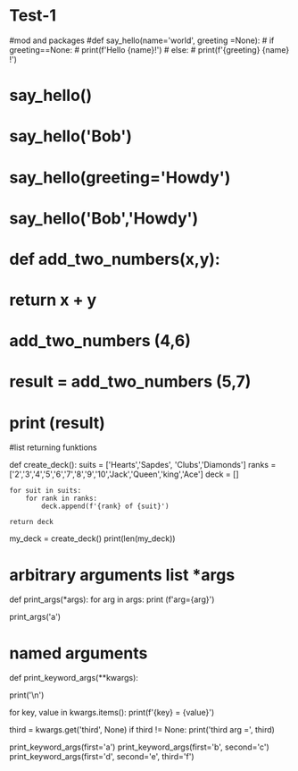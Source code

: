 # Test-1
#mod and packages 
#def say_hello(name='world', greeting =None):
    # if greeting==None:
    #  print(f'Hello {name}!')
    # else:
    #   print(f'{greeting} {name} !')
    

# say_hello()
# say_hello('Bob')
# say_hello(greeting='Howdy')
# say_hello('Bob','Howdy')

# def add_two_numbers(x,y):
#     return x + y

# add_two_numbers (4,6)
# result = add_two_numbers (5,7)
# print (result)

#list returning funktions 

def create_deck():
    suits = ['Hearts','Sapdes', 'Clubs','Diamonds']
    ranks = ['2','3','4','5','6','7','8','9','10','Jack','Queen','king','Ace']
    deck = []

    for suit in suits:
        for rank in ranks:
            deck.append(f'{rank} of {suit}')

    return deck

my_deck = create_deck()
print(len(my_deck))

# arbitrary arguments list *args
def print_args(*args):
    for arg in args:
        print (f'arg={arg}')
    
print_args('a')

# named arguments 

def print_keyword_args(**kwargs):

  print('\n')

  for key, value in kwargs.items():
    print(f'{key} = {value}')

  third = kwargs.get('third', None)
  if third != None:
    print('third arg =', third)


print_keyword_args(first='a')
print_keyword_args(first='b', second='c')
print_keyword_args(first='d', second='e', third='f')
